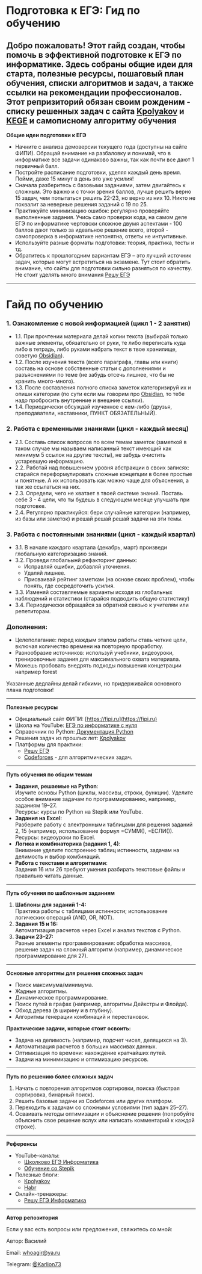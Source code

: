# Подготовка к ЕГЭ: Гид по обучению

Добро пожаловать!
Этот гайд создан, чтобы помочь в эффективной подготовке к ЕГЭ по информатике. Здесь собраны общие идеи для старта, полезные ресурсы, пошаговый план обучения, списки алгоритмов и задач, а также ссылки на рекомендации профессионалов.
Этот репризиторий обязан своим рожденим - списку решенных задач с сайта [Kpolyakov](http://kpolyakov.spb.ru/) и [KEGE](https://kompege.ru/) и самописному алгоритму обучения 
---

**Общие идеи подготовки к ЕГЭ**
- Начните с анализа демоверсии текущего года (доступны на сайте ФИПИ). Обращай внимание на разбаловку и понимай, что в информатике все задачи одинаково важны, так как почти все дают 1 первичный балл. 
- Постройте расписание подготовки, уделяя каждый день время. Пойми, даже 15 минут в день это уже усилия!
- Сначала разберитесь с базовыми заданиями, затем двигайтесь к сложным. Это важно и с точки зрения баллов, лучше решить верно 15 задач, чем попытаться решить 22-23, но верно из них 10. Никто не похвалит за неверные решения заданий с 19 по 25.
- Практикуйте минимизацию ошибок: регулярно проверяйте выполненные задания. Учись само проверки кода, на самом деле ЕГЭ по информатике чертовски сложное двумя аспектами - 100 баллов дают только за идеальное решение всего, второй - самопроверка в информатике непонятна, ответы не интуитивные.
- Используйте разные форматы подготовки: теория, практика, тесты и тд.
- Обратитесь к прошлогодним вариантам ЕГЭ – это лучший источник задач, которые могут встретиться на экзамене. Тут стоит обратить внимание, что сайты для подготовки сильно разняться по качеству. Не стоит уделять много внимания [Решу ЕГЭ](https://inf-ege.sdamgia.ru/?redir=1)

---

# Гайд по обучению 

### 1. Ознакомление с новой информацией (цикл 1 - 2 занятия)  
   - 1.1. При прочтении материала делай копии текста (выбирай только важные элементы, обязательно от руки, те либо переписать куда либо в тетрадь, либо руками набрать текст в твое хранилище, советую [Obsidian](https://obsidian.md/)).  
   - 1.2. После изучения текста (всего параграфа, главы или книги) составь на основе собственные статьи с дополнениями и разъяснениями по теме (не забудь отсечь лишнее, что бы не хранить много-много).  
   - 1.3. После составления полного списка заметок категоризируй их и опиши категории (по сути если мы говорим про [Obsidian](https://obsidian.md/), то тебе надо пробросить внутренние и внешние ссылки).  
   - 1.4. Периодически обсуждай изученное с кем-либо (друзья, преподаватели, наставники, ПУНКТ ОБЯЗАТЕЛЬНЫЙ).   

### 2. Работа с временными знаниями (цикл - каждый месяц)  
   - 2.1. Составь список вопросов по всем темам заметок (заметкой в таком случае мы называем написанный текст имеющий как минимум 5 ссылок на другие тексты), не забудь очистить устаревшую информацию.  
   - 2.2. Работай над повышением уровня абстракции в своих записях: старайся переформулировать сложные концепции в более простые и понятные. А их использовать как можно чаще для объяснения, а так же ссылаться на них.
   - 2.3. Определи, чего не хватает в твоей системе знаний. Поставь себе 3 - 4 цели, что ты будешь в следующем месяце улучшать при подготовке.  
   - 2.4. Регулярно практикуйся: бери случайные категории (например, из базы или заметок) и решай решай решай задачи на эти темы.

### 3. Работа с постоянными знаниями (цикл - каждый квартал)  
   - 3.1. В начале каждого квартала (декабрь, март) произведи глобальную категоризацию знаний.
   - 3.2. Проведи глобальынй рефакторинг данных:  
     - Исправляй ошибки, добавляй уточнения.  
     - Удаляй лишнее.  
     - Присваивай рейтинг заметкам (на основе своих проблем), чтобы понять, где сосредоточить усилия.  
   - 3.3. Изменяй составляемые варианты исходя из глобальных наблюдений и статистики (старайся подводить общую статистику)  
   - 3.4. Периодически обращайся за обратной связью к учителям или репетиторам.  

### Дополнения:  
   - Целеполагание: перед каждым этапом работы ставь четкие цели, включая количество времени на повторную проработку.  
   - Разнообразие источников: используй учебники, видеоуроки, тренировочные задания для максимального охвата материала. 
   - Можешь пробовать внедрять подходы повышения концетрации например forest 

Указанные дедлайны делай гибкими, но придерживайся основного плана подготовки!

___

**Полезные ресурсы**
- Официальный сайт ФИПИ: [https://fipi.ru](https://fipi.ru)  
- Школа на YouTube: [ЕГЭ по информатике с нуля](https://www.youtube.com/)  
- Справочник по Python: [Документация Python](https://docs.python.org/3/)  
- Решения задач из прошлых лет: [Kpolyakov](http://kpolyakov.spb.ru/)  
- Платформы для практики:
  - [Решу ЕГЭ](https://ege.sdamgia.ru)
  - [Codeforces](https://codeforces.com) - для алгоритмических задач.

---

**Путь обучения по общим темам**
- **Задания, решаемые на Python**:  
  Изучите основы Python (циклы, массивы, строки, функции). Уделите особое внимание задачам по программированию, например, заданиям 19–27.  
  Ресурсы: курсы по Python на Stepik или YouTube.  
- **Задания на Excel**:  
  Разберите работу с электронными таблицами для решения заданий 2, 15 (например, использование формул =СУММ(), =ЕСЛИ()).  
  Ресурсы: видеоуроки по Excel.  
- **Логика и комбинаторика (задания 1, 4)**:  
  Внимание уделите построению таблиц истинности, задачам на делимость и выбор комбинаций.
- **Работа с текстами и алгоритмами**:  
  Задания 16 или 26 требуют умения разбирать текстовые файлы и правильно читать данные.

---

**Путь обучения по шаблонным заданиям**
1. **Шаблоны для заданий 1-4:**  
   Практика работы с таблицами истинности; использование логических операций (AND, OR, NOT).  
2. **Задания 15 и 16:**  
   Автоматизация расчетов через Excel и анализ текстов с Python.  
3. **Задачи 23–27:**  
   Разные элементы программирования: обработка массивов, решение задач на сложный алгоритм (например, динамическое программирование для 27).  

---

**Основные алгоритмы для решения сложных задач**
- Поиск максимума/минимума.
- Жадные алгоритмы.
- Динамическое программирование.
- Поиск путей в графах (например, алгоритмы Дейкстры и Флойда).
- Обход дерева (в ширину и в глубину).
- Алгоритмы генерации комбинаций и перестановок.  

**Практические задачи, которые стоит освоить:**
- Задача на делимость (например, подсчет чисел, делящихся на 3).
- Автоматизация расчетов в больших массивах данных.
- Оптимизация по времени: нахождение кратчайших путей.
- Задачи на минимизацию и оптимизацию ресурсов.

---

**Путь по решению более сложных задач**
1. Начать с повторения алгоритмов сортировки, поиска (быстрая сортировка, бинарный поиск).  
2. Решить базовые задачи из Codeforces или других платформ.  
3. Переходить к задачам со сложными условиями (тип задач 25–27).  
4. Осваивать методы оптимизации и объяснение решения (попробуйте объяснить свое решение вслух или написать комментарий к каждой строке).  

---

**Референсы**
- YouTube-каналы:  
  - [Школково ЕГЭ Информатика](https://www.youtube.com/)  
  - [Обучение со Stepik](https://stepik.org/)  
- Полезные блоги:  
  - [Kpolyakov](http://kpolyakov.spb.ru/)  
  - [Habr](https://habr.com/ru/)  
- Онлайн-тренажеры:  
  - [Решу ЕГЭ Информатика](https://ege.sdamgia.ru)  

---

**Автор репозитория**

Если у вас есть вопросы или предложения, свяжитесь со мной: 

Автор: Василий

Email: whoagir@ya.ru

Telegram: [@Karlion73](https://t.me/Karlion73)
